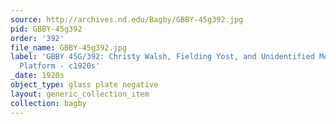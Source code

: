 ```yaml
---
source: http://archives.nd.edu/Bagby/GBBY-45g392.jpg
pid: GBBY-45g392
order: '392'
file_name: GBBY-45g392.jpg
label: 'GBBY 45G/392: Christy Walsh, Fielding Yost, and Unidentified Men on a Train
  Platform - c1920s'
_date: 1920s
object_type: glass plate negative
layout: generic_collection_item
collection: bagby
---
```

